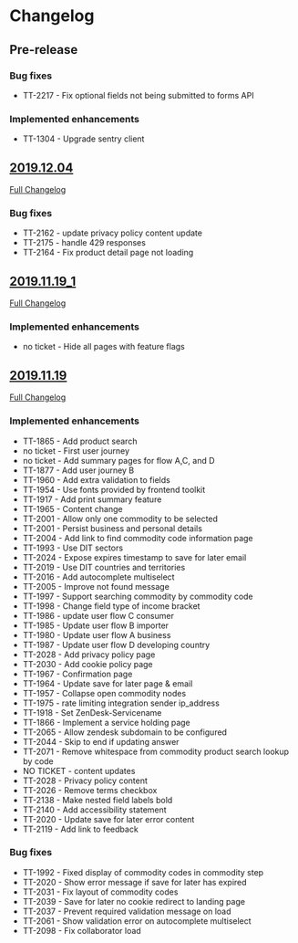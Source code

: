 # Changelog

## Pre-release

### Bug fixes

 - TT-2217 - Fix optional fields not being submitted to forms API

### Implemented enhancements
 - TT-1304 - Upgrade sentry client

## [2019.12.04](https://github.com/uktrade/exceptional-review-procedure/releases/tag/2019.12.04)
[Full Changelog](https://github.com/uktrade/exceptional-review-procedure/compare/2019.11.19_1...2019.12.04)

### Bug fixes

- TT-2162 - update privacy policy content update
- TT-2175 - handle 429 responses
- TT-2164 - Fix product detail page not loading

## [2019.11.19_1](https://github.com/uktrade//workspace/exceptional-review-procedure/releases/tag/2019.11.19_1)
[Full Changelog](https://github.com/uktrade/workspace/exceptional-review-procedure/compare/2019.11.19...2019.11.19_1)

### Implemented enhancements
- no ticket - Hide all pages with feature flags

## [2019.11.19](https://github.com/uktrade/workspace/exceptional-review-procedure/releases/tag/2019.11.19)
[Full Changelog](https://github.com/uktrade/workspace/exceptional-review-procedure/compare/master...2019.11.19)

### Implemented enhancements

- TT-1865 - Add product search
- no ticket - First user journey
- no ticket - Add summary pages for flow A,C, and D
- TT-1877 - Add user journey B
- TT-1960 - Add extra validation to fields
- TT-1954 - Use fonts provided by frontend toolkit
- TT-1917 - Add print summary feature
- TT-1965 - Content change
- TT-2001 - Allow only one commodity to be selected
- TT-2001 - Persist business and personal details
- TT-2004 - Add link to find commodity code information page
- TT-1993 - Use DIT sectors
- TT-2024 - Expose expires timestamp to save for later email
- TT-2019 - Use DIT countries and territories
- TT-2016 - Add autocomplete multiselect
- TT-2005 - Improve not found message
- TT-1997 - Support searching commodity by commodity code
- TT-1998 - Change field type of income bracket
- TT-1986 - update user flow C consumer
- TT-1985 - Update user flow B importer
- TT-1980 - Update user flow A business
- TT-1987 - Update user flow D developing country
- TT-2028 - Add privacy policy page
- TT-2030 - Add cookie policy page
- TT-1967 - Confirmation page
- TT-1964 - Update save for later page & email
- TT-1957 - Collapse open commodity nodes
- TT-1975 - rate limiting integration sender ip_address
- TT-1918 - Set ZenDesk-Servicename
- TT-1866 - Implement a service holding page
- TT-2065 - Allow zendesk subdomain to be configured
- TT-2044 - Skip to end if updating answer
- TT-2071 - Remove whitespace from commodity product search lookup by code
- NO TICKET - content updates
- TT-2028 - Privacy policy content
- TT-2026 - Remove terms checkbox
- TT-2138 - Make nested field labels bold
- TT-2140 - Add accessibility statement
- TT-2020 - Update save for later error content
- TT-2119 - Add link to feedback

### Bug fixes

- TT-1992 - Fixed display of commodity codes in commodity step
- TT-2020 - Show error message if save for later has expired
- TT-2031 - Fix layout of commodity codes
- TT-2039 - Save for later no cookie redirect to landing page
- TT-2037 - Prevent required validation message on load
- TT-2061 - Show validation error on autocomplete multiselect
- TT-2098 - Fix collaborator load
